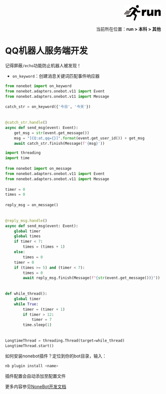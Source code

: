 <div align="right"><a href="https://github.com/YuXiang187/run"><img src="./assets/run_logo.svg" alt="SVG Image" height="50"></a></div>
<p align="right">当前所在位置：<strong>run > 本科 > 其他</strong></p>

# QQ机器人服务端开发

记得屏蔽`/echo`功能防止机器人被发现！

* `on_keyword`：创建消息关键词匹配事件响应器

```python
from nonebot import on_keyword
from nonebot.adapters.onebot.v11 import Event
from nonebot.adapters.onebot.v11 import Message

catch_str = on_keyword({'今日', '今天'})


@catch_str.handle()
async def send_msg(event: Event):
    get_msg = str(event.get_message())
    msg = "[CQ:at,qq={}]".format(event.get_user_id()) + get_msg
    await catch_str.finish(Message(f'{msg}'))
```

```python
import threading
import time

from nonebot import on_message
from nonebot.adapters.onebot.v11 import Event
from nonebot.adapters.onebot.v11 import Message

timer = 0
times = 0

reply_msg = on_message()


@reply_msg.handle()
async def send_msg(event: Event):
    global timer
    global times
    if timer < 7:
        times = (times + 1)
    else:
        times = 0
    timer = 0
    if (times >= 5) and (timer < 7):
        times = 0
        await reply_msg.finish(Message(f"{str(event.get_message())}"))


def while_thread():
    global timer
    while True:
        timer = (timer + 1)
        if timer > 12:
            timer = 7
        time.sleep(1)


LongtimeThread = threading.Thread(target=while_thread)
LongtimeThread.start()
```

如何安装nonebot插件？定位到你的bot目录，输入：

```bash
nb plugin install <name>
```

插件配置会自动添加至配置文件

更多内容参见[NoneBot开发文档](https://v2.nonebot.dev)